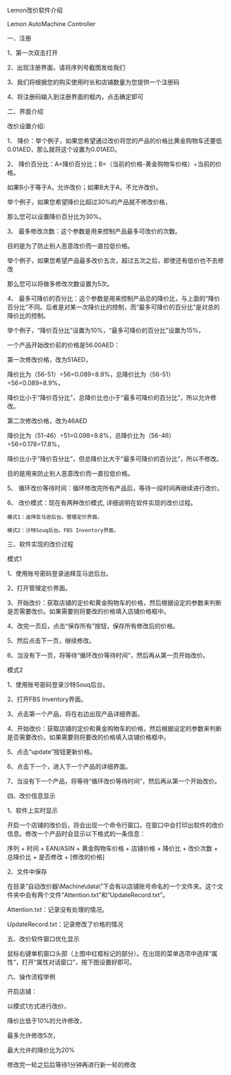 Lemon改价软件介绍

Lemon AutoMachine Controller


一、注册

1、第一次双击打开

2、出现注册界面，请将序列号截图发给我们

3、我们将根据您的购买使用时长和店铺数量为您提供一个注册码 

4、将注册码输入到注册界面的框内，点击确定即可


二、界面介绍

改价设置介绍:

1、 降价：举个例子，如果您希望通过改价将您的产品的价格比黄金购物车还要低0.01AED，那么就将这个设置为0.01AED。

2、 降价百分比：A=降价百分比；B=（当前的价格-黄金购物车价格）÷当前的价格。

如果B小于等于A，允许改价；如果B大于A，不允许改价。

举个例子，如果您希望降价比超过30%的产品就不修改价格，

那么您可以设置降价百分比为30%。

3、 最多修改次数：这个参数是用来控制产品最多可改价的次数。

目的是为了防止别人恶意改价而一直拉低价格。

举个例子，如果您希望产品最多改价五次，超过五次之后，即使还有低价也不去修改

那么您可以将做多修改次数设置为5次。

4、 最多可降价的百分比：这个参数是用来控制产品总的降价比，与上面的“降价百分比”不同。后者是对某一次降价比的控制，而“最多可降价的百分比”是对总的降价比的控制。

举个例子，“降价百分比”设置为10%，“最多可降价的百分比”设置为15%，

一个产品开始改价前的价格是56.00AED：

第一次修改价格，改为51AED，

降价比为（56-51）÷56=0.089=8.9%，总降价比为（56-51）÷56=0.089=8.9%，

降价比小于“降价百分比”，总降价比也小于“最多可降价的百分比”，所以允许修改。

第二次修改价格，改为46AED

降价比为（51-46）÷51=0.098=9.8%，总降价比为（56-46）÷56=0.178=17.8%，

降价比小于“降价百分比”，但总降价比大于“最多可降价的百分比”，所以不修改。

目的是用来防止别人恶意改价而一直拉低价格。

5、 循环改价等待时间：循环修改完所有产品后，等待一段时间再继续进行改价。

6、 改价模式：现在有两种改价模式, 详细说明在软件实现的改价过程。

    模式1：迪拜亚马逊后台。管理定价界面。
    
    模式2：沙特Souq后台。FBS Inventory界面。
    

三、软件实现的改价过程

模式1

1、使用账号密码登录迪拜亚马逊后台。

2、打开管理定价界面。

3、开始改价：获取店铺的定价和黄金购物车的价格，然后根据设定的参数来判断是否需要改价。如果需要则将要改的价格填入店铺价格框中。

4、改完一页后，点击“保存所有”按钮，保存所有修改后的价格。

5、然后点击下一页，继续修改。

6、当没有下一页，将等待“循环改价等待时间”，然后再从第一页开始改价。



模式2

1、使用账号密码登录沙特Souq后台。

2、打开FBS Inventory界面。

3、点击第一个产品，将在右边出现产品详细界面。

4、开始改价：获取店铺的定价和黄金购物车的价格，然后根据设定的参数来判断是否需要改价。如果需要则将要改的价格填入店铺价格框中。

5、点击“update”按钮更新价格。

6、点击下一个，进入下一个产品的详细界面。

7、当没有下一个产品，将等待“循环改价等待时间”，然后再从第一个开始改价。



四、改价信息显示

1、软件上实时显示

开启一个店铺的改价后，将会出现一个命令行窗口。在窗口中会打印出软件的改价信息。修改一个产品时会显示以下格式的一条信息：

序列 + 时间 + EAN/ASIN + 黄金购物车价格 + 店铺价格 + 降价比 + 改价次数 + 总降价比 + 是否修改 + [修改的价格]



2、文件中保存

在目录“自动改价器\Machine\data\”下会有以店铺账号命名的一个文件夹。这个文件夹中会有两个文件“Attention.txt”和“UpdateRecord.txt”。

Attention.txt：记录没有处理的情况。

UpdateRecord.txt：记录修改了价格的情况



五、改价软件窗口优化显示

鼠标右键单机窗口头部（上图中红框标记的部分）。在出现的菜单选项中选择“属性”，打开“属性对话窗口”，按下图设置好即可。



六、操作流程举例

开启店铺：

以模式1方式进行改价，

降价比低于10%的允许修改，

最多允许修改5次，

最大允许的降价比为20%

修改完一轮之后后等待1分钟再进行新一轮的修改
